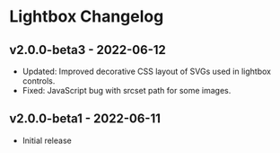 # Lightbox Changelog

## v2.0.0-beta3 - 2022-06-12

- Updated: Improved decorative CSS layout of SVGs used in lightbox controls.
- Fixed: JavaScript bug with srcset path for some images.

## v2.0.0-beta1 - 2022-06-11

- Initial release
